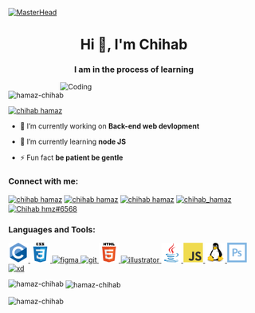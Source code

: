 [![MasterHead](https://c4.wallpaperflare.com/wallpaper/994/609/183/universe-space-digital-art-dual-monitors-wallpaper-thumb.jpg)](https://rishavchanda.io)
<h1 align="center">Hi 👋, I'm Chihab</h1>
<h3 align="center">I am in the process of learning</h3>
<img align="right" alt="Coding" width="400" src="https://mir-s3-cdn-cf.behance.net/project_modules/max_1200/06f21a161921919.63cd7887d0a70.gif">

<p align="left"> <img src="https://komarev.com/ghpvc/?username=hamaz-chihab&label=Profile%20views&color=0e75b6&style=flat" alt="hamaz-chihab" /> </p>

<p align="left"> <a href="https://twitter.com/chihab hamaz" target="blank"><img src="https://img.shields.io/twitter/follow/chihab hamaz?logo=twitter&style=for-the-badge" alt="chihab hamaz" /></a> </p>

- 🔭 I’m currently working on **Back-end web devlopment**

- 🌱 I’m currently learning **node JS**

- ⚡ Fun fact **be patient be gentle**

<h3 align="left">Connect with me:</h3>
<p align="left">
<a href="https://twitter.com/chihab hamaz" target="blank"><img align="center" src="https://raw.githubusercontent.com/rahuldkjain/github-profile-readme-generator/master/src/images/icons/Social/twitter.svg" alt="chihab hamaz" height="30" width="40" /></a>
<a href="https://linkedin.com/in/chihab hamaz" target="blank"><img align="center" src="https://raw.githubusercontent.com/rahuldkjain/github-profile-readme-generator/master/src/images/icons/Social/linked-in-alt.svg" alt="chihab hamaz" height="30" width="40" /></a>
<a href="https://fb.com/chihab hamaz" target="blank"><img align="center" src="https://raw.githubusercontent.com/rahuldkjain/github-profile-readme-generator/master/src/images/icons/Social/facebook.svg" alt="chihab hamaz" height="30" width="40" /></a>
<a href="https://instagram.com/chihab_hamaz" target="blank"><img align="center" src="https://raw.githubusercontent.com/rahuldkjain/github-profile-readme-generator/master/src/images/icons/Social/instagram.svg" alt="chihab_hamaz" height="30" width="40" /></a>
<a href="https://discord.gg/Chihab hmz#6568" target="blank"><img align="center" src="https://raw.githubusercontent.com/rahuldkjain/github-profile-readme-generator/master/src/images/icons/Social/discord.svg" alt="Chihab hmz#6568" height="30" width="40" /></a>
</p>

<h3 align="left">Languages and Tools:</h3>
<p align="left"> <a href="https://www.cprogramming.com/" target="_blank" rel="noreferrer"> <img src="https://raw.githubusercontent.com/devicons/devicon/master/icons/c/c-original.svg" alt="c" width="40" height="40"/> </a> <a href="https://www.w3schools.com/css/" target="_blank" rel="noreferrer"> <img src="https://raw.githubusercontent.com/devicons/devicon/master/icons/css3/css3-original-wordmark.svg" alt="css3" width="40" height="40"/> </a> <a href="https://www.figma.com/" target="_blank" rel="noreferrer"> <img src="https://www.vectorlogo.zone/logos/figma/figma-icon.svg" alt="figma" width="40" height="40"/> </a> <a href="https://git-scm.com/" target="_blank" rel="noreferrer"> <img src="https://www.vectorlogo.zone/logos/git-scm/git-scm-icon.svg" alt="git" width="40" height="40"/> </a> <a href="https://www.w3.org/html/" target="_blank" rel="noreferrer"> <img src="https://raw.githubusercontent.com/devicons/devicon/master/icons/html5/html5-original-wordmark.svg" alt="html5" width="40" height="40"/> </a> <a href="https://www.adobe.com/in/products/illustrator.html" target="_blank" rel="noreferrer"> <img src="https://www.vectorlogo.zone/logos/adobe_illustrator/adobe_illustrator-icon.svg" alt="illustrator" width="40" height="40"/> </a> <a href="https://www.java.com" target="_blank" rel="noreferrer"> <img src="https://raw.githubusercontent.com/devicons/devicon/master/icons/java/java-original.svg" alt="java" width="40" height="40"/> </a> <a href="https://developer.mozilla.org/en-US/docs/Web/JavaScript" target="_blank" rel="noreferrer"> <img src="https://raw.githubusercontent.com/devicons/devicon/master/icons/javascript/javascript-original.svg" alt="javascript" width="40" height="40"/> </a> <a href="https://www.linux.org/" target="_blank" rel="noreferrer"> <img src="https://raw.githubusercontent.com/devicons/devicon/master/icons/linux/linux-original.svg" alt="linux" width="40" height="40"/> </a> <a href="https://www.photoshop.com/en" target="_blank" rel="noreferrer"> <img src="https://raw.githubusercontent.com/devicons/devicon/master/icons/photoshop/photoshop-line.svg" alt="photoshop" width="40" height="40"/> </a> <a href="https://www.adobe.com/products/xd.html" target="_blank" rel="noreferrer"> <img src="https://cdn.worldvectorlogo.com/logos/adobe-xd.svg" alt="xd" width="40" height="40"/> </a> </p>

<p><img align="left" src="https://github-readme-stats.vercel.app/api/top-langs?username=hamaz-chihab&show_icons=true&locale=en&layout=compact" alt="hamaz-chihab" /></p>

<p>&nbsp;<img align="center" src="https://github-readme-stats.vercel.app/api?username=hamaz-chihab&show_icons=true&locale=en" alt="hamaz-chihab" /></p>

<p><img align="center" src="https://github-readme-streak-stats.herokuapp.com/?user=hamaz-chihab&" alt="hamaz-chihab" /></p>

